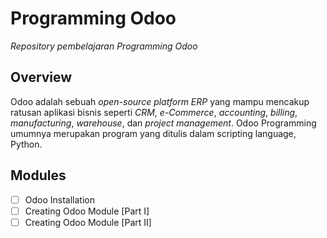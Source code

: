 # Programming Odoo
*Repository pembelajaran Programming Odoo*

## Overview
Odoo adalah sebuah *open-source platform ERP* yang mampu mencakup ratusan aplikasi bisnis seperti *CRM*, *e-Commerce*, *accounting*, *billing*, *manufacturing*, *warehouse*, dan *project management*. Odoo Programming umumnya merupakan program yang ditulis dalam scripting language, Python. 

## Modules
- [ ] Odoo Installation
- [ ] Creating Odoo Module [Part I]
- [ ] Creating Odoo Module [Part II]
